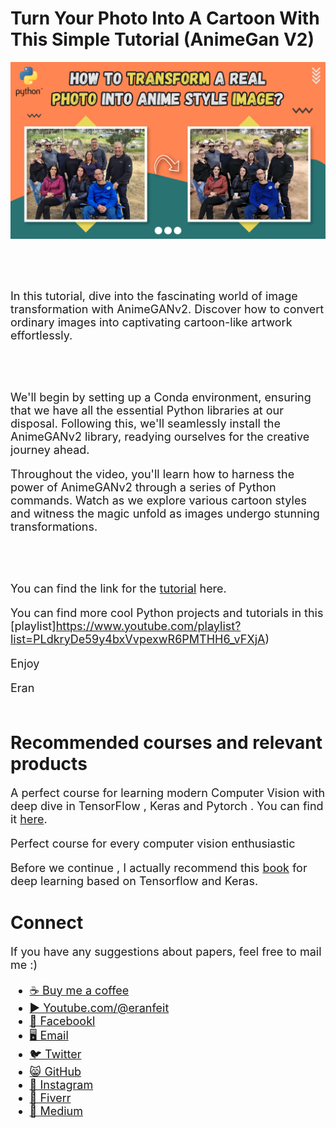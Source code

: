 # Turn Your Photo Into A Cartoon With This Simple Tutorial (AnimeGan V2)

<p align="center">
  <img width="800" src="How to transform a real photo into anime style image.png" "image">
</p>

##
<br/><br/> 

<font size= "4" >
In this tutorial, dive into the fascinating world of image transformation with AnimeGANv2. Discover how to convert ordinary images into captivating cartoon-like artwork effortlessly.

<br/><br/> 

We'll begin by setting up a Conda environment, ensuring that we have all the essential Python libraries at our disposal. Following this, we'll seamlessly install the AnimeGANv2 library, readying ourselves for the creative journey ahead.

Throughout the video, you'll learn how to harness the power of AnimeGANv2 through a series of Python commands. Watch as we explore various cartoon styles and witness the magic unfold as images undergo stunning transformations.

<br/><br/> 

You can find the link for the [tutorial](https://youtu.be/gdh9nwaY79M) here. 

You can find more cool Python projects and tutorials in this [playlist]https://www.youtube.com/playlist?list=PLdkryDe59y4bxVvpexwR6PMTHH6_vFXjA)

Enjoy

Eran
<br/><br/> 

</font>

# Recommended courses and relevant products 
<font size= "4" >

A perfect course for learning modern Computer Vision with deep dive in TensorFlow , Keras and Pytorch . You can find it [here](http://bit.ly/3HeDy1V).

Perfect course for every computer vision enthusiastic

Before we continue , I actually recommend this [book](https://amzn.to/3STWZ2N) for deep learning based on Tensorflow and Keras. 



</font>

# Connect

<font size= "4" >
If you have any suggestions about papers, feel free to mail me :)

- [☕ Buy me a coffee](https://ko-fi.com/eranfeit)
- [▶️ Youtube.com/@eranfeit](https://www.youtube.com/channel/UCTiWJJhaH6BviSWKLJUM9sg)
- [🐙 Facebookl](https://www.facebook.com/groups/3080601358933585)
- [🖥️ Email](mailto:feitgemel@gmail.com)
- [🐦 Twitter](https://twitter.com/eran_feit )
- [😸 GitHub](https://github.com/feitgemel)
- [📸 Instagram](https://www.instagram.com/eran_feit/)
- [🤝 Fiverr ](https://www.fiverr.com/s/mB3Pbb)
- [📝 Medium ](https://medium.com/@feitgemel)


</font>

